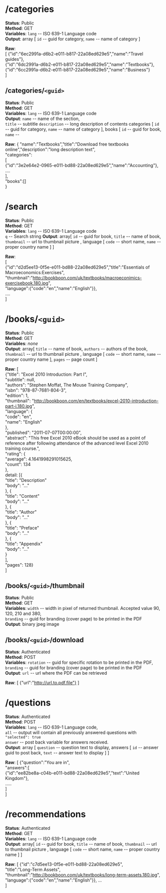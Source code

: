 # /categories
__Status__: Public  
__Method__: GET  
__Variables__:  `lang`  -- ISO 639-1 Language code  
__Output__: array [ `id` -- guid for category, `name` -- name of category ]  

__Raw__:  
	[ 
		{"id":"6ec2991a-d6b2-e011-b817-22a08ed629e5","name":"Travel guides"},  
		{"id":"6dc2991a-d6b2-e011-b817-22a08ed629e5","name":"Textbooks"},  
		{"id":"6cc2991a-d6b2-e011-b817-22a08ed629e5","name":"Business"}  
	]

## /categories/`<guid>`
__Status__: Public  
__Method__: GET  
__Variables__:  `lang`  -- ISO 639-1 Language code  
__Output__: `name` -- name of the section,  
`title` -- subtitle
`description` -- long description of contents
categories [ `id` -- guid for category, `name` -- name of category ],
books [ `id` -- guid for book,
`name` --

__Raw__:
	{
		"name":"Textbooks","title":"Download free textbooks online","description":"long description text",  
		"categories":  
		[  
				{"id":"3e2e64e2-0965-e011-bd88-22a08ed629e5","name":"Accounting"}, ....  
		],  
		"books":[]  
	}

# /search
__Status__: Public  
__Method__: GET  
__Variables__: `lang`  -- ISO 639-1 Language code  
`q`  -- Search string 
__Output__:  array[ `id` -- guid for book, `title` -- name of book, `thumbnail` -- url to thumbnail picture , language [ `code` -- short name,  `name` -- proper country name ] ]  

__Raw__:  
	[   
		{"id":"d2d5ee13-0f5e-e011-bd88-22a08ed629e5","title":"Essentials of Macroeconomics:Exercises",  
		"thumbnail":"http://bookboon.com/uk/textbooks/macroeconimics-exercisebook.180.jpg",  
		"language":{"code":"en","name":"English"}},  
		....  
	]  

# /books/`<guid>`
__Status__: Public  
__Method__: GET  
__Variables__: *none*  
__Output__:  array[ `title` -- name of book, `authors` -- authors of the book, `thumbnail` -- url to thumbnail picture , language [ `code` -- short name,  `name` -- proper country name ], `pages` -- page count ]  

__Raw__:
	[   
		{"title": "Excel 2010 Introduction: Part I",  
		"subtitle": null,  
		"authors": "Stephen Moffat, The Mouse Training Company",  
		"isbn": "978-87-7681-804-3",  
		"edition": 1,  
		"thumbnail": "http://bookboon.com/en/textbooks/excel-2010-introduction-part-i.180.jpg",  
		"language": {  
			"code": "en",  
			"name": "English"  
		},  
		"published": "2011-07-07T00:00:00",  
		"abstract": "This free Excel 2010 eBook should be used as a point of reference after following attendance of the advanced level Excel 2010 training course.",  
		"rating": {  
			"average": 4.1641998291015625,  
			"count": 134  
		},  
		detail: [{  
			"title": "Description"  
			"body": "..."  
			}, {  
			"title": "Content"  
			"body": "..."  
			}, {  
			"title": "Author"  
			"body": "..."  
			}, {  
			"title": "Preface"  
			"body": "..."  
			}, {  
			"title": "Appendix"  
			"body": "..."  
			}  
		],  
		"pages": 128}  
	]

## /books/`<guid>`/thumbnail
__Status__: Public  
__Method__: GET  
__Variables__: `width` -- width in pixel of returned thumbnail. Accepted value 90, 120, 210 and 380,  
`branding` -- guid for branding (cover page) to be printed in the PDF  
__Output__: binary jpeg image

## /books/`<guid>`/download
__Status__: Authenticated  
__Method__: POST  
__Variables__: `rotation` -- guid for specific rotation to be printed in the PDF,  
`branding` -- guid for branding (cover page) to be printed in the PDF  
__Output__: `url` -- url where the PDF can be retrieved  

__Raw__:
	[ 
		{"url":"http://url.to.pdf.file"}
	]

# /questions
__Status__: Authenticated  
__Method__: POST  
__Variables__: `lang`  -- ISO 639-1 Language code,  
`all` -- output will contain all previously answered questions with `"selected": true`  
`answer` -- post back variable for answers received.  
__Output__: array [ `question` -- question text to display, answers [ `id` -- answer guid to post back, `text` -- answer text to display ] ]   

__Raw__:
	[ 
		{"question":"You are in",  
		"answers":[  
			{"id":"ee82be8a-c04b-e011-bd88-22a08ed629e5","text":"United Kingdom"},  
			.....  
		]  
	]



# /recommendations
__Status__: Authenticated  
__Method__: GET  
__Variables__: `lang`  -- ISO 639-1 Language code  
__Output__:  array[ `id` -- guid for book, `title` -- name of book, `thumbnail` -- url to thumbnail picture , language [ `code` -- short name,  `name` -- proper country name ] ]  

__Raw__:
	[ 
		{"id":"c7d5ee13-0f5e-e011-bd88-22a08ed629e5",  
		"title":"Long-Term Assets",  
		"thumbnail":"http://bookboon.com/uk/textbooks/long-term-assets.180.jpg",  
		"language":{"code":"en","name":"English"}}, ...  
	]

